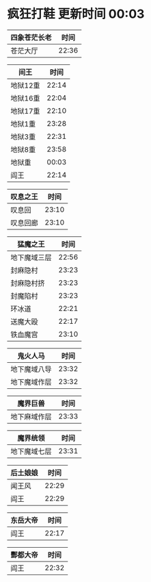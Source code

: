 # 疯狂打鞋 更新时间 00:03

| 四象苍茫长老   | 时间    |
|--------|-------|
| 苍茫大厅 | 22:36 |

| 间王   | 时间    |
|--------|-------|
| 地狱12重 | 22:14 |
| 地狱16重 | 22:04 |
| 地狱17重 | 22:10 |
| 地狱1重 | 23:28 |
| 地狱3重 | 22:31 |
| 地狱8重 | 23:58 |
| 地狱重 | 00:03 |
| 阎王 | 22:14 |

| 叹息之王   | 时间    |
|--------|-------|
| 叹息回 | 23:10 |
| 叹息回廊 | 23:10 |

| 猛魔之王   | 时间    |
|--------|-------|
| 地下魔域三层 | 22:56 |
| 封麻隐村 | 23:23 |
| 封麻隐村挤 | 23:23 |
| 封魔陷村 | 23:23 |
| 环冰道 | 22:21 |
| 送魔大殴 | 22:17 |
| 铁血魔宫 | 23:10 |

| 鬼火人马   | 时间    |
|--------|-------|
| 地下魔域八导 | 23:32 |
| 地下魔域作层 | 23:32 |

| 魔界巨兽   | 时间    |
|--------|-------|
| 地下麻域作层 | 23:33 |

| 魔界统领   | 时间    |
|--------|-------|
| 地下魔域七层 | 23:31 |

| 后土娘娘   | 时间    |
|--------|-------|
| 闻王风 | 22:29 |
| 阎王 | 22:29 |

| 东岳大帝   | 时间    |
|--------|-------|
| 阎王 | 22:17 |

| 酆都大帝   | 时间    |
|--------|-------|
| 阎王 | 22:32 |